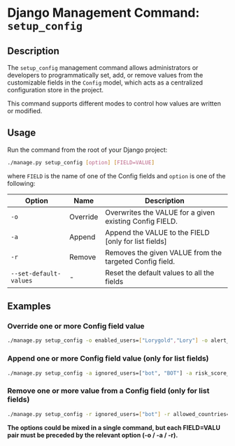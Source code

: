 # Django Management Command: `setup_config`

## Description

The `setup_config` management command allows administrators or developers to programmatically set, add, or remove values from the customizable fields in the `Config` model, which acts as a centralized configuration store in the project.

This command supports different modes to control how values are written or modified.

## Usage

Run the command from the root of your Django project:

```bash
./manage.py setup_config [option] [FIELD=VALUE]
```
where `FIELD` is the name of one of the Config fields
and `option` is one of the following:

| Option | Name       | Description                                                                 |
|--------|------------|-----------------------------------------------------------------------------|
| `-o`   | Override   | Overwrites the VALUE for a given existing Config FIELD.                     |
| `-a`   | Append     | Append the VALUE to the FIELD [only for list fields]                        |
| `-r`   | Remove     | Removes the given VALUE from the targeted Config field.                     |
| `--set-default-values` | - | Reset the default values to all the fields                           |

## Examples

### Override one or more Config field value

```bash
./manage.py setup_config -o enabled_users=["Lorygold","Lory"] -o alert_is_vip_only=True -o vel_accepted=500
```

### Append one or more Config field value (only for list fields)

```bash
./manage.py setup_config -a ignored_users=["bot", "BOT"] -a risk_score_increment_alerts=["Anonymous IP Login"]
```
### Remove one or more value from a Config field (only for list fields)
 
```bash
./manage.py setup_config -r ignored_users=["bot"] -r allowed_countries=["Italy", "Germany", "France"]
```

**The options could be mixed in a single command, but each FIELD=VALU pair must be preceded by the relevant option (-o / -a / -r).**

